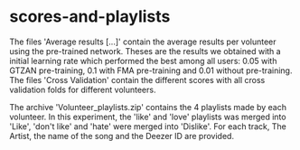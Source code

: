 # scores-and-playlists

The files 'Average results [...]' contain the average results per volunteer using the pre-trained network. Theses are the results we obtained with a initial learning rate which performed the best among all users: 0.05 with GTZAN pre-training, 0.1 with FMA pre-training and 0.01 without pre-training.
The files 'Cross Validation' contain the different scores with all cross validation folds for different volunteers.

The archive 'Volunteer_playlists.zip' contains the 4 playlists made by each volunteer. In this experiment, the 'like' and 'love' playlists was merged into 'Like', 'don't like' and 'hate' were merged into 'Dislike'. For each track, The Artist, the name of the song and the Deezer ID are provided.
